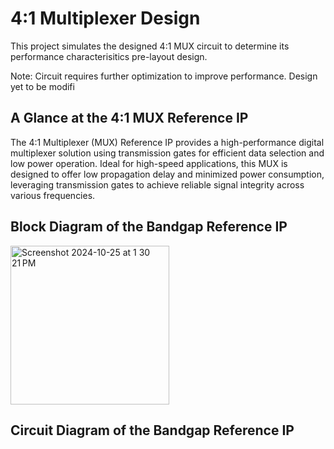  # 4:1 Multiplexer Design 
 This project simulates the designed 4:1 MUX circuit to determine its performance characterisitics pre-layout design.

Note: Circuit requires further optimization to improve performance. Design yet to be modifi
## A Glance at the 4:1 MUX Reference IP
The 4:1 Multiplexer (MUX) Reference IP provides a high-performance digital multiplexer solution using transmission gates for efficient data selection and low power operation. Ideal for high-speed applications, this MUX is designed to offer low propagation delay and minimized power consumption, leveraging transmission gates to achieve reliable signal integrity across various frequencies.
## Block Diagram of the Bandgap Reference IP
<img width="254" alt="Screenshot 2024-10-25 at 1 30 21 PM" src="https://github.com/user-attachments/assets/66351375-3f55-4e8e-adae-59d55cc690df">

## Circuit Diagram of the Bandgap Reference IP

 
